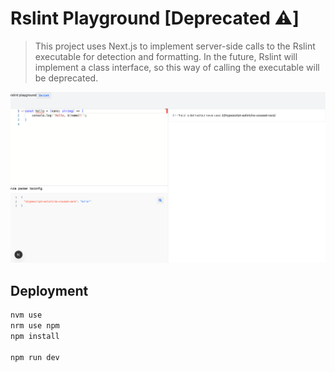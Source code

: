 # Rslint Playground [Deprecated ⚠️]
> This project uses Next.js to implement server-side calls to the Rslint executable for detection and formatting. In the future, Rslint will implement a class interface, so this way of calling the executable will be deprecated.

![Preview](./preview.png)

## Deployment

```bash
nvm use
nrm use npm
npm install

npm run dev
```
